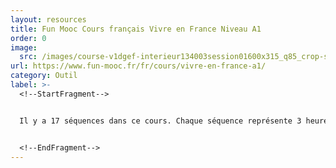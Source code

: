```yaml
---
layout: resources
title: Fun Mooc Cours français Vivre en France Niveau A1
order: 0
image:
  src: /images/course-v1dgef-interieur134003session01600x315_q85_crop-smart.jpg__300x170_q85_crop-smart_subsampling-2_upscale.jpg
url: https://www.fun-mooc.fr/fr/cours/vivre-en-france-a1/
category: Outil
label: >-
  <!--StartFragment-->


  Il y a 17 séquences dans ce cours. Chaque séquence représente 3 heures d'apprentissage en autonomie avec un thème différent : vie quotidienne, culture française, vie citoyenne ou démarches administratives.


  <!--EndFragment-->
---
```

